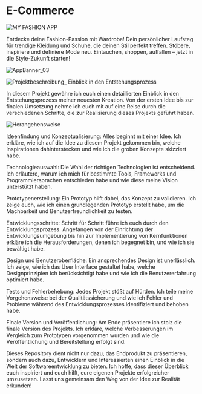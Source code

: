 # E-Commerce
![MY FASHION APP](https://github.com/AppNewbie86/E-Commerce/assets/101304191/3fba59ce-465c-4bb4-bdcc-a16d7b273881)

Entdecke deine Fashion-Passion mit Wardrobe! Dein persönlicher Laufsteg für trendige Kleidung und Schuhe, 
die deinen Stil perfekt treffen. Stöbere, inspiriere und definiere Mode neu. 
Eintauchen, shoppen, auffallen – jetzt in die Style-Zukunft starten!

![AppBanner_03](https://github.com/AppNewbie86/E-Commerce/assets/101304191/a54ffdde-3e2f-4dfb-9814-86a69e9dc3e2)

![Projektbeschreibung_ Einblick in den Entstehungsprozess](https://github.com/AppNewbie86/E-Commerce/assets/101304191/11256f6a-6377-4b55-b6d4-80c2d69767c5)


In diesem Projekt gewähre ich euch einen detaillierten Einblick in den Entstehungsprozess meiner neuesten Kreation. Von der ersten Idee bis zur finalen Umsetzung nehme ich euch mit auf eine Reise durch die verschiedenen Schritte, die zur Realisierung dieses Projekts geführt haben.

![Herangehensweise](https://github.com/AppNewbie86/E-Commerce/assets/101304191/a23d4d31-512f-4356-a78f-fd3c5059c496)


Ideenfindung und Konzeptualisierung: Alles beginnt mit einer Idee. Ich erkläre, wie ich auf die Idee zu diesem Projekt gekommen bin, welche Inspirationen dahinterstecken und wie ich die groben Konzepte skizziert habe.

Technologieauswahl: Die Wahl der richtigen Technologien ist entscheidend. Ich erläutere, warum ich mich für bestimmte Tools, Frameworks und Programmiersprachen entschieden habe und wie diese meine Vision unterstützt haben.

Prototypenerstellung: Ein Prototyp hilft dabei, das Konzept zu validieren. Ich zeige euch, wie ich einen grundlegenden Prototyp erstellt habe, um die Machbarkeit und Benutzerfreundlichkeit zu testen.

Entwicklungsschritte: Schritt für Schritt führe ich euch durch den Entwicklungsprozess. Angefangen von der Einrichtung der Entwicklungsumgebung bis hin zur Implementierung von Kernfunktionen erkläre ich die Herausforderungen, denen ich begegnet bin, und wie ich sie bewältigt habe.

Design und Benutzeroberfläche: Ein ansprechendes Design ist unerlässlich. Ich zeige, wie ich das User Interface gestaltet habe, welche Designprinzipien ich berücksichtigt habe und wie ich die Benutzererfahrung optimiert habe.

Tests und Fehlerbehebung: Jedes Projekt stößt auf Hürden. Ich teile meine Vorgehensweise bei der Qualitätssicherung und wie ich Fehler und Probleme während des Entwicklungsprozesses identifiziert und behoben habe.

Finale Version und Veröffentlichung: Am Ende präsentiere ich stolz die finale Version des Projekts. Ich erkläre, welche Verbesserungen im Vergleich zum Prototypen vorgenommen wurden und wie die Veröffentlichung und Bereitstellung erfolgt sind.

Dieses Repository dient nicht nur dazu, das Endprodukt zu präsentieren, sondern auch dazu, Entwicklern und Interessierten einen Einblick in die Welt der Softwareentwicklung zu bieten. Ich hoffe, dass dieser Überblick euch inspiriert und euch hilft, eure eigenen Projekte erfolgreicher umzusetzen. Lasst uns gemeinsam den Weg von der Idee zur Realität erkunden!

